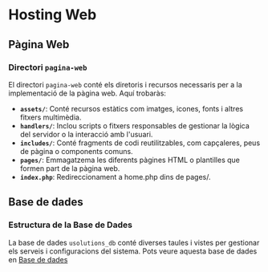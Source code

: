 # Hosting Web

## Pàgina Web

### Directori `pagina-web`

El directori `pagina-web` conté els diretoris i recursos necessaris per a la implementació de la pàgina web. Aquí trobaràs:

- **`assets/`**: Conté recursos estàtics com imatges, icones, fonts i altres fitxers multimèdia.
- **`handlers/`**: Inclou scripts o fitxers responsables de gestionar la lògica del servidor o la interacció amb l'usuari.
- **`includes/`**: Conté fragments de codi reutilitzables, com capçaleres, peus de pàgina o components comuns.
- **`pages/`**: Emmagatzema les diferents pàgines HTML o plantilles que formen part de la pàgina web.
- **`index.php`**: Redireccionament a home.php dins de pages/.

## Base de dades

### Estructura de la Base de Dades

La base de dades `usolutions_db` conté diverses taules i vistes per gestionar els serveis i configuracions del sistema. Pots veure aquesta base de dades en [Base de dades](hosting-web/base-de-dades/)
